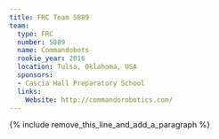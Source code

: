 ```yaml
---
title: FRC Team 5889
team:
  type: FRC
  number: 5889
  name: Commandobots
  rookie_year: 2016
  location: Tulsa, Oklahoma, USA
  sponsors:
  - Cascia Hall Preparatory School
  links:
    Website: http://commandorobotics.com/
---
```


{% include remove_this_line_and_add_a_paragraph %}